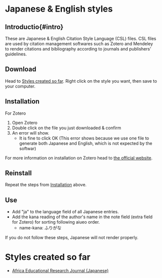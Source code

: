 # Japanese & English styles
## Introductio{#intro}
These are Japanese & English Citation Style Language (CSL) files. CSL files are used by citation management softwares such as Zotero and Mendeley to render citations and bibliography according to journals and publishers' guidelines.

## Download
Head to [Styles created so far](#Styles-created-so-far). Right click on the style you want, then save to your computer.

## Installation
For Zotero
1. Open Zotero
2. Double click on the file you just downloaded & confirm
3. An error will show. 
    - It is fine to click OK (This error shows because we use one file to generate both Japanese and English, which is not expected by the softwar)

For more information on installation on Zotero head to [the official website](https://www.zotero.org/support/styles). 

## Reinstall
Repeat the steps from [Installation](#install) above.

## Use
* Add "ja" to the language field of all Japanese entries.
* Add the kana reading of the author's name in the note field (extra field for Zotero) for sorting following aiueo order.
  - name-kana: ふりがな
  
If you do not follow these steps, Japanese will not render properly.

# Styles created so far
* [Africa Educational Research Journal (Japanese)]()